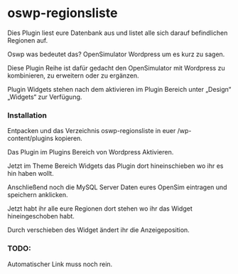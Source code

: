 # oswp-regionsliste

Dies Plugin liest eure Datenbank aus und listet alle sich darauf befindlichen Regionen auf.

Oswp was bedeutet das? OpenSimulator Wordpress um es kurz zu sagen.

Diese Plugin Reihe ist dafür gedacht den OpenSimulator mit Wordpress zu kombinieren, zu erweitern oder zu ergänzen.

Plugin Widgets stehen nach dem aktivieren im Plugin Bereich  unter „Design“ „Widgets“ zur Verfügung.

### Installation

Entpacken und das Verzeichnis oswp-regionsliste in euer /wp-content/plugins kopieren.

Das Plugin im Plugins Bereich von Wordpress Aktivieren.

Jetzt im Theme Bereich Widgets das Plugin dort hineinschieben wo ihr es hin haben wollt.

Anschließend noch die MySQL Server Daten eures OpenSim eintragen und speichern anklicken.

Jetzt habt ihr alle eure Regionen dort stehen wo ihr das Widget hineingeschoben habt.

Durch verschieben des Widget ändert ihr die Anzeigeposition.


### TODO: 

Automatischer Link muss noch rein.
